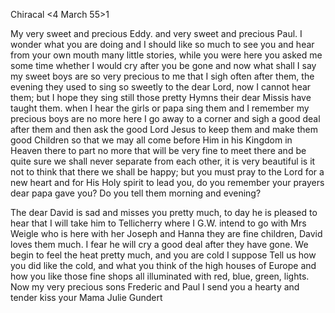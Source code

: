  Chiracal <4 March 55>1

My very sweet and precious Eddy. and very sweet and precious Paul. 
I wonder what you are doing and I should like so much to see you and hear from your own mouth many little stories, while you were here you asked me some time whether I would cry after you be gone and now what shall I say my sweet boys are so very precious to me that I sigh often after them, the evening they used to sing so sweetly to the dear Lord, now I cannot hear them; but I hope they sing still those pretty Hymns their dear Missis have taught them. when I hear the girls or papa sing them and I remember my precious boys are no more here I go away to a corner and sigh a good deal after them and then ask the good Lord Jesus to keep them and make them good Children so that we may all come before Him in his Kingdom in Heaven there to part no more that will be very fine to meet there and be quite sure we shall never separate from each other, it is very beautiful is it not to think that there we shall be happy; but you must pray to the Lord for a new heart and for His Holy spirit to lead you, do you remember your prayers dear papa gave you? Do you tell them morning and evening?

The dear David is sad and misses you pretty much, to day he is pleased to hear that I will take him to Tellicherry where I G.W. intend to go with Mrs Weigle who is here with her Joseph and Hanna they are fine children, David loves them much. I fear he will cry a good deal after they have gone. We begin to feel the heat pretty much, and you are cold I suppose Tell us how you did like the cold, and what you think of the high houses of Europe and how you like those fine shops all illuminated with red, blue, green, lights. Now my very precious sons Frederic and Paul I send you a hearty and tender kiss
 your Mama
 Julie Gundert

